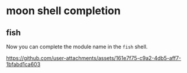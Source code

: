 # moon shell completion

## fish


Now you can complete the module name in the `fish` shell.

https://github.com/user-attachments/assets/161e7f75-c9a2-4db5-aff7-1bfabd1ca603

